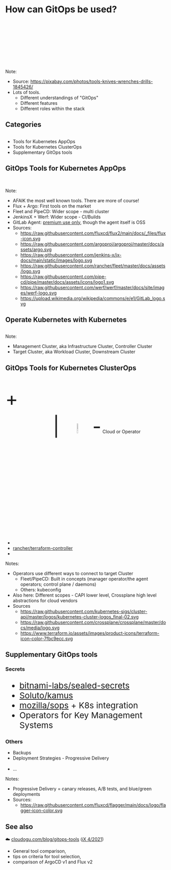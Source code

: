 <!-- .slide: data-background-image="images/tools.jpg"  -->
<!-- .slide: style="text-align: center !important"  -->

# How can GitOps be used?
<br/><br/><br/><br/>
<br/><br/><br/><br/>

Note:
* Source: https://pixabay.com/photos/tools-knives-wrenches-drills-1845426/
* Lots of tools.
  * Different understandings of "GitOps"
  * Different features
  * Different roles within the stack



## Categories

<img data-src="images/gitops-tool-maturity2.svg" class="floatRight" width="50%"/>

* Tools for Kubernetes AppOps
* Tools for Kubernetes ClusterOps
* Supplementary GitOps tools



## GitOps Tools for Kubernetes AppOps

<a title="Flux v2" href="https://github.com/fluxcd/flux2" ><img data-src="images/flux-icon.svg" /></a>
<a title="ArgoCD" href="https://github.com/argoproj/argo-cd/"><img data-src="images/argo-icon.svg" width="9%"/></a>
<a title="Fleet" href="https://github.com/rancher/fleet"><img data-src="images/fleet-icon.svg" width="9%"/></a>
<a title="PipeCD" href="https://github.com/pipe-cd/pipe"><img data-src="images/pipecd-icon.svg" width="9%"/></a>
<a title="JenkinsX" href="https://github.com/jenkins-x/jx"><img data-src="images/jenkinsx-icon.svg" width="9%"/></a>
<a title="Werf" href="https://github.com/werf/werf"><img data-src="images/werf-icon.svg" width="9%"/></a>
<a title="GitLab K8s Agent" href="https://gitlab.com/gitlab-org/cluster-integration/gitlab-agent"><img data-src="images/GitLab_logo.svg" width="9%"/></a>

Note:
* AFAIK the most well known tools. There are more of course! 
* Flux + Argo: First tools on the market
* Fleet and PipeCD: Wider scope - multi cluster
* JenkinsX + Werf: Wider scope - CI/Builds
* GitLab Agent: [premium use only](https://docs.gitlab.com/ee/user/clusters/agent/), though the agent itself is OSS 
* Sources:
  * https://raw.githubusercontent.com/fluxcd/flux2/main/docs/_files/flux-icon.svg
  * https://raw.githubusercontent.com/argoproj/argoproj/master/docs/assets/argo.svg
  * https://raw.githubusercontent.com/jenkins-x/jx-docs/main/static/images/logo.svg
  * https://raw.githubusercontent.com/rancher/fleet/master/docs/assets/logo.svg
  * https://raw.githubusercontent.com/pipe-cd/pipe/master/docs/assets/icons/logo1.svg
  * https://raw.githubusercontent.com/werf/werf/master/docs/site/images/werf-logo.svg
  * https://upload.wikimedia.org/wikipedia/commons/e/e1/GitLab_logo.svg



## Operate Kubernetes with Kubernetes

<div style="text-align: center !important;">
  <img data-src="images/infra-cluster-target-clusters.svg" width="50%"/>
</div>

Note: 
* Management Cluster, aka Infrastructure Cluster, Controller Cluster
* Target Cluster, aka Workload Cluster, Downstream Cluster



## GitOps Tools for Kubernetes ClusterOps

<a title="Flux v2" href="https://github.com/fluxcd/flux2" ><img data-src="images/flux-icon.svg" /></a>
<a title="ArgoCD" href="https://github.com/argoproj/argo-cd/"><img data-src="images/argo-icon.svg" width="9%"/></a>
<a title="Fleet" href="https://github.com/rancher/fleet"><img data-src="images/fleet-icon.svg" width="9%"/></a>
<a title="PipeCD" href="https://github.com/pipe-cd/pipe"><img data-src="images/pipecd-icon.svg" width="9%"/></a>
<a title="JenkinsX" href="https://github.com/jenkins-x/jx"><img data-src="images/jenkinsx-icon.svg" width="9%"/></a>
<a title="Werf" href="https://github.com/werf/werf"><img data-src="images/werf-icon.svg" width="9%"/></a>

<span style="font-size: 60px;">+</span>

<a title="ClusterAPI" href="https://github.com/kubernetes-sigs/cluster-api"><img data-src="images/capi-icon.svg" width="9%" class="floatLeft"/></a>
<a title="Crossplane" href="https://github.com/crossplane/crossplane"><img data-src="images/crossplane-icon.svg" width="9%" class="floatLeft"/></a>
<span style="font-size: 60px;" class="floatLeft">&nbsp;&nbsp;&nbsp;|&nbsp;&nbsp;&nbsp;</span>
<img title="Terraform" data-src="images/terraform-icon.svg" width="9%" class="floatLeft"/>
<span style="font-size: 60px;" class="floatLeft">-</span>
Cloud or Operator
* <a title="PipeCD" href="https://github.com/pipe-cd/pipe"><img data-src="images/pipecd-icon.svg" width="9%"/></a>
* <i class='fab fa-github'></i> <a title="Terraform Controller" href="https://github.com/rancher/terraform-controller">rancher/terraform-controller</a>
* <a title="Atlantis" href="https://github.com/runatlantis/atlantis"><img data-src="images/atlantis-logo.png" width="7%" /></a>

Notes:
* Operators use different ways to connect to target Cluster
  * Fleet/PipeCD: Built in concepts (manager operator/the agent operators; control plane / daemons)
  * Others: kubeconfig
* Also here: Different scopes - CAPI lower level, Crossplane high level abstractions for cloud vendors 
* Sources
  * https://raw.githubusercontent.com/kubernetes-sigs/cluster-api/master/logos/kubernetes-cluster-logos_final-02.svg
  * https://raw.githubusercontent.com/crossplane/crossplane/master/docs/media/logo.svg
  * https://www.terraform.io/assets/images/product-icons/terraform-icon-color-7fbc9ecc.svg



## Supplementary GitOps tools

### Secrets

<div style="font-size: 26px">
<ul>
<li><i class='fab fa-github'></i> <a href="https://github.com/bitnami-labs/sealed-secrets">bitnami-labs/sealed-secrets</a></li>
<li><i class='fab fa-github'></i> <a href="https://github.com/Soluto/kamus">Soluto/kamus</a> </li>
<li><i class='fab fa-github'></i> <a href="https://github.com/mozilla/sops">mozilla/sops</a> + K8s integration </li>
<li>Operators for Key Management Systems</li>

</div>



### Others
* Backups  
* Deployment Strategies - Progressive Delivery  
  <a title="Flagger" href="https://github.com/fluxcd/flagger"><img data-src="images/flagger-icon.svg" width="9%"/></a>
  <a title="Argo Rollouts" href="https://github.com/argoproj/argo-rollouts/"><img data-src="images/argo-icon.svg" width="9%"/></a>
* ...

Notes:
* Progressive Delivery = canary releases, A/B tests, and blue/green deployments 
* Sources:
  * https://raw.githubusercontent.com/fluxcd/flagger/main/docs/logo/flagger-icon-color.svg



## See also

 ☁️ [cloudogu.com/blog/gitops-tools](https://cloudogu.com/de/blog/gitops-tools)  ([iX 4/2021](https://www.heise.de/select/ix/2021/4/2100807514188955838))
* General tool comparison,   
* tips on criteria for tool selection,  
* comparison of ArgoCD v1 and Flux v2  
